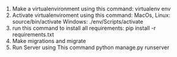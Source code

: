 1. Make a virtualenvironment using this command:
     virtualenv env
2. Activate virtualenviroment using this command:
     MacOs, Linux: source/bin/activate
     Windows: ./env/Scripts/activate
3. run this command to install all requirements:
    pip install -r requirements.txt
4. Make migrations and migrate
5. Run Server using This command
     python manage.py runserver 

